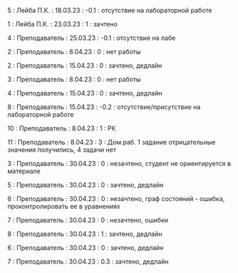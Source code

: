 5 : Лейба П.К. : 18.03.23 : -0.1 : отсутствие на лабораторной работе

1 : Лейба П.К. : 23.03.23 : 1 : зачтено

4 : Преподаватель : 25.03.23 : -0.1 : отсутствие на лабе

2 : Преподаватель : 8.04.23 : 0 : нет работы

2 : Преподаватель : 15.04.23 : 0 : зачтено, дедлайн

3 : Преподаватель : 8.04.23 : 0 : нет работы

4 : Преподаватель : 15.04.23 : 0 : зачтено, дедлайн

8 : Преподаватель : 15.04.23 : -0.2 : отсутствие/присутствие на лабораторной работе

10 : Преподаватель : 8.04.23 : 1 : РК

11 : Преподаватель : 8.04.23 : 3 : Дом.раб. 1 задание отрицательные значения получились, 4 задачи нет

3 : Преподаватель : 30.04.23 : 0 : незачтено, студент не ориентируется в материале

5 : Преподаватель : 30.04.23 : 0 : зачтено, дедлайн

6 : Преподаватель : 30.04.23 : 0 : незачтено, граф состояний - ошибка, проконтролировать ее в уравнениях

7 : Преподаватель : 30.04.23 : 0 : незачтено, ошибки

8 : Преподаватель : 30.04.23 : 1 : зачтено, дедлайн

6 : Преподаватель : 30.04.23 : 0 : зачтено, дедлайн

7 : Преподаватель : 30.04.23 : 0.3 : зачтено, дедлайн
